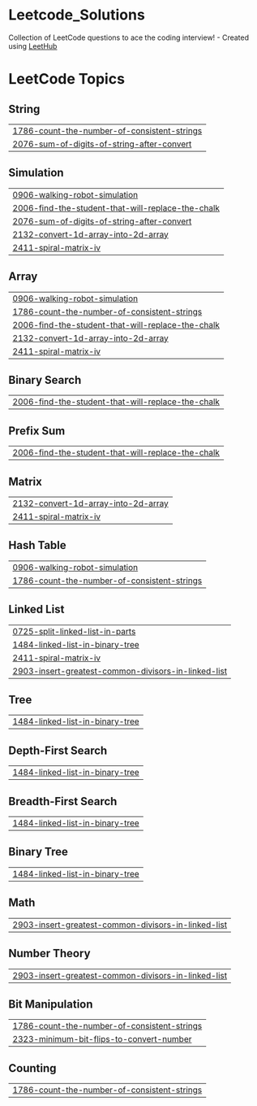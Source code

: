 # Leetcode_Solutions
Collection of LeetCode questions to ace the coding interview! - Created using [LeetHub](https://github.com/QasimWani/LeetHub)

<!---LeetCode Topics Start-->
# LeetCode Topics
## String
|  |
| ------- |
| [1786-count-the-number-of-consistent-strings](https://github.com/avnee-gy/Leetcode_Solutions/tree/master/1786-count-the-number-of-consistent-strings) |
| [2076-sum-of-digits-of-string-after-convert](https://github.com/avnee-gy/Leetcode_Solutions/tree/master/2076-sum-of-digits-of-string-after-convert) |
## Simulation
|  |
| ------- |
| [0906-walking-robot-simulation](https://github.com/avnee-gy/Leetcode_Solutions/tree/master/0906-walking-robot-simulation) |
| [2006-find-the-student-that-will-replace-the-chalk](https://github.com/avnee-gy/Leetcode_Solutions/tree/master/2006-find-the-student-that-will-replace-the-chalk) |
| [2076-sum-of-digits-of-string-after-convert](https://github.com/avnee-gy/Leetcode_Solutions/tree/master/2076-sum-of-digits-of-string-after-convert) |
| [2132-convert-1d-array-into-2d-array](https://github.com/avnee-gy/Leetcode_Solutions/tree/master/2132-convert-1d-array-into-2d-array) |
| [2411-spiral-matrix-iv](https://github.com/avnee-gy/Leetcode_Solutions/tree/master/2411-spiral-matrix-iv) |
## Array
|  |
| ------- |
| [0906-walking-robot-simulation](https://github.com/avnee-gy/Leetcode_Solutions/tree/master/0906-walking-robot-simulation) |
| [1786-count-the-number-of-consistent-strings](https://github.com/avnee-gy/Leetcode_Solutions/tree/master/1786-count-the-number-of-consistent-strings) |
| [2006-find-the-student-that-will-replace-the-chalk](https://github.com/avnee-gy/Leetcode_Solutions/tree/master/2006-find-the-student-that-will-replace-the-chalk) |
| [2132-convert-1d-array-into-2d-array](https://github.com/avnee-gy/Leetcode_Solutions/tree/master/2132-convert-1d-array-into-2d-array) |
| [2411-spiral-matrix-iv](https://github.com/avnee-gy/Leetcode_Solutions/tree/master/2411-spiral-matrix-iv) |
## Binary Search
|  |
| ------- |
| [2006-find-the-student-that-will-replace-the-chalk](https://github.com/avnee-gy/Leetcode_Solutions/tree/master/2006-find-the-student-that-will-replace-the-chalk) |
## Prefix Sum
|  |
| ------- |
| [2006-find-the-student-that-will-replace-the-chalk](https://github.com/avnee-gy/Leetcode_Solutions/tree/master/2006-find-the-student-that-will-replace-the-chalk) |
## Matrix
|  |
| ------- |
| [2132-convert-1d-array-into-2d-array](https://github.com/avnee-gy/Leetcode_Solutions/tree/master/2132-convert-1d-array-into-2d-array) |
| [2411-spiral-matrix-iv](https://github.com/avnee-gy/Leetcode_Solutions/tree/master/2411-spiral-matrix-iv) |
## Hash Table
|  |
| ------- |
| [0906-walking-robot-simulation](https://github.com/avnee-gy/Leetcode_Solutions/tree/master/0906-walking-robot-simulation) |
| [1786-count-the-number-of-consistent-strings](https://github.com/avnee-gy/Leetcode_Solutions/tree/master/1786-count-the-number-of-consistent-strings) |
## Linked List
|  |
| ------- |
| [0725-split-linked-list-in-parts](https://github.com/avnee-gy/Leetcode_Solutions/tree/master/0725-split-linked-list-in-parts) |
| [1484-linked-list-in-binary-tree](https://github.com/avnee-gy/Leetcode_Solutions/tree/master/1484-linked-list-in-binary-tree) |
| [2411-spiral-matrix-iv](https://github.com/avnee-gy/Leetcode_Solutions/tree/master/2411-spiral-matrix-iv) |
| [2903-insert-greatest-common-divisors-in-linked-list](https://github.com/avnee-gy/Leetcode_Solutions/tree/master/2903-insert-greatest-common-divisors-in-linked-list) |
## Tree
|  |
| ------- |
| [1484-linked-list-in-binary-tree](https://github.com/avnee-gy/Leetcode_Solutions/tree/master/1484-linked-list-in-binary-tree) |
## Depth-First Search
|  |
| ------- |
| [1484-linked-list-in-binary-tree](https://github.com/avnee-gy/Leetcode_Solutions/tree/master/1484-linked-list-in-binary-tree) |
## Breadth-First Search
|  |
| ------- |
| [1484-linked-list-in-binary-tree](https://github.com/avnee-gy/Leetcode_Solutions/tree/master/1484-linked-list-in-binary-tree) |
## Binary Tree
|  |
| ------- |
| [1484-linked-list-in-binary-tree](https://github.com/avnee-gy/Leetcode_Solutions/tree/master/1484-linked-list-in-binary-tree) |
## Math
|  |
| ------- |
| [2903-insert-greatest-common-divisors-in-linked-list](https://github.com/avnee-gy/Leetcode_Solutions/tree/master/2903-insert-greatest-common-divisors-in-linked-list) |
## Number Theory
|  |
| ------- |
| [2903-insert-greatest-common-divisors-in-linked-list](https://github.com/avnee-gy/Leetcode_Solutions/tree/master/2903-insert-greatest-common-divisors-in-linked-list) |
## Bit Manipulation
|  |
| ------- |
| [1786-count-the-number-of-consistent-strings](https://github.com/avnee-gy/Leetcode_Solutions/tree/master/1786-count-the-number-of-consistent-strings) |
| [2323-minimum-bit-flips-to-convert-number](https://github.com/avnee-gy/Leetcode_Solutions/tree/master/2323-minimum-bit-flips-to-convert-number) |
## Counting
|  |
| ------- |
| [1786-count-the-number-of-consistent-strings](https://github.com/avnee-gy/Leetcode_Solutions/tree/master/1786-count-the-number-of-consistent-strings) |
<!---LeetCode Topics End-->